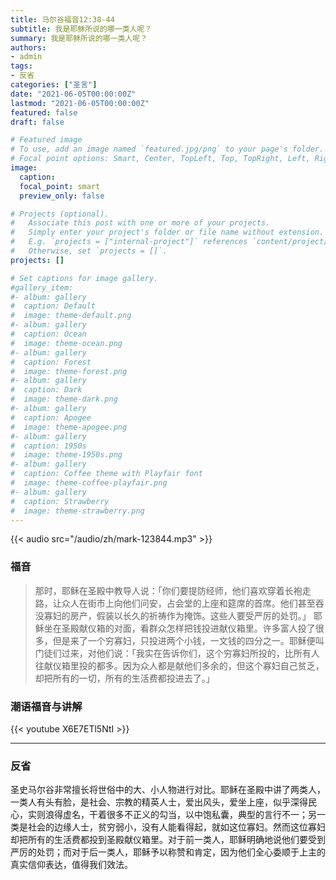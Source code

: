 ```yaml
---
title: 马尔谷福音12:38-44
subtitle: 我是耶稣所说的哪一类人呢？
summary: 我是耶稣所说的哪一类人呢？
authors:
- admin
tags:
- 反省
categories: ["圣言"]
date: "2021-06-05T00:00:00Z"
lastmod: "2021-06-05T00:00:00Z"
featured: false
draft: false

# Featured image
# To use, add an image named `featured.jpg/png` to your page's folder.
# Focal point options: Smart, Center, TopLeft, Top, TopRight, Left, Right, BottomLeft, Bottom, BottomRight
image:
  caption:
  focal_point: smart
  preview_only: false

# Projects (optional).
#   Associate this post with one or more of your projects.
#   Simply enter your project's folder or file name without extension.
#   E.g. `projects = ["internal-project"]` references `content/project/deep-learning/index.md`.
#   Otherwise, set `projects = []`.
projects: []

# Set captions for image gallery.
#gallery_item:
#- album: gallery
#  caption: Default
#  image: theme-default.png
#- album: gallery
#  caption: Ocean
#  image: theme-ocean.png
#- album: gallery
#  caption: Forest
#  image: theme-forest.png
#- album: gallery
#  caption: Dark
#  image: theme-dark.png
#- album: gallery
#  caption: Apogee
#  image: theme-apogee.png
#- album: gallery
#  caption: 1950s
#  image: theme-1950s.png
#- album: gallery
#  caption: Coffee theme with Playfair font
#  image: theme-coffee-playfair.png
#- album: gallery
#  caption: Strawberry
#  image: theme-strawberry.png
---
```


{{< audio src="/audio/zh/mark-123844.mp3" >}}

### 福音
> 那时，耶稣在圣殿中教导人说：「你们要提防经师，他们喜欢穿着长袍走路，让众人在街市上向他们问安，占会堂的上座和筵席的首席。他们甚至吞没寡妇的房产，假装以长久的祈祷作为掩饰。这些人要受严厉的处罚。」
耶稣坐在圣殿献仪箱的对面，看群众怎样把钱投进献仪箱里。许多富人投了很多，但是来了一个穷寡妇，只投进两个小钱，一文钱的四分之一。耶稣便叫门徒们过来，对他们说：「我实在告诉你们，这个穷寡妇所投的，比所有人往献仪箱里投的都多。因为众人都是献他们多余的，但这个寡妇自己贫乏，却把所有的一切，所有的生活费都投进去了。」


### 潮语福音与讲解
{{< youtube X6E7ETl5NtI >}}

---
### 反省
圣史马尔谷非常擅长将世俗中的大、小人物进行对比。耶稣在圣殿中讲了两类人，一类人有头有脸，是社会、宗教的精英人士，爱出风头，爱坐上座，似乎深得民心，实则浪得虚名，干着很多不正义的勾当，以中饱私囊，典型的言行不一；另一类是社会的边缘人士，贫穷弱小，没有人能看得起，就如这位寡妇。然而这位寡妇却把所有的生活费都投到圣殿献仪箱里。对于前一类人，耶稣明确地说他们要受到严厉的处罚；而对于后一类人，耶稣予以称赞和肯定，因为他们全心委顺于上主的真实信仰表达，值得我们效法。
